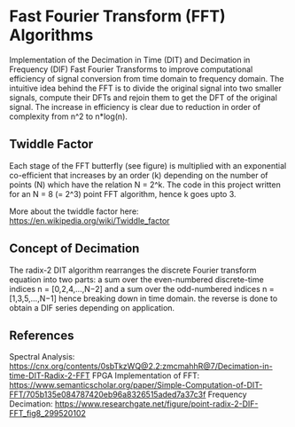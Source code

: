 # Fast Fourier Transform (FFT) Algorithms

Implementation of the Decimation in Time (DIT) and Decimation in Frequency (DIF) Fast Fourier Transforms to improve computational efficiency of signal conversion from time domain to frequency domain. The intuitive idea behind the FFT is to divide the original signal into two smaller signals, compute their DFTs and rejoin them to get the DFT of the original signal. The increase in efficiency is clear due to reduction in order of complexity from n^2 to n*log(n).

## Twiddle Factor

Each stage of the FFT butterfly (see figure) is multiplied with an exponential co-efficient that increases by an order (k) depending on the number of points (N) which have the relation N = 2^k. The code in this project written for an N = 8 (= 2^3) point FFT algorithm, hence k goes upto 3.

More about the twiddle factor here: https://en.wikipedia.org/wiki/Twiddle_factor

## Concept of Decimation

The radix-2 DIT algorithm rearranges the discrete Fourier transform equation into two parts: a sum over the even-numbered discrete-time indices n = [0,2,4,…,N−2] and a sum over the odd-numbered indices n = [1,3,5,…,N−1] hence breaking down in time domain. the reverse is done to obtain a DIF series depending on application.

## References
Spectral Analysis: https://cnx.org/contents/0sbTkzWQ@2.2:zmcmahhR@7/Decimation-in-time-DIT-Radix-2-FFT
FPGA Implementation of FFT: https://www.semanticscholar.org/paper/Simple-Computation-of-DIT-FFT/705b135e084787420eb96a8326515aded7a37c3f
Frequency Decimation: https://www.researchgate.net/figure/point-radix-2-DIF-FFT_fig8_299520102
